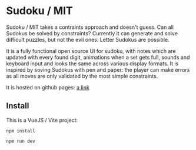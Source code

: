 # Sudoku / MIT

Sudoku / MIT takes a contraints approach and doesn't guess. Can all Sudokus be solved by constraints? Currently it can generate and solve difficult puzzles, but not the evil ones. Letter Sudokus are possible.

It is a fully functional open source UI for sudoku, with notes which are updated with every found digit, animations when a set gets full, sounds and keyboard input and looks the same across various display formats. 
It is inspired by soving Sudokus with pen and paper: the player can make errors as all moves are only validated by the most simple constraints.

It is hosted on github pages:
[a link](https://pieterhoekstra.github.io/Sudoku-MIT/)

## Install

This is a VueJS / Vite project:

`npm install`

`npm run dev`
